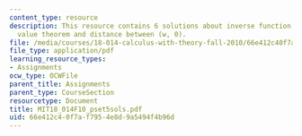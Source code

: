 ```yaml
---
content_type: resource
description: This resource contains 6 solutions about inverse function g?, the extreme
  value theorem and distance between (w, 0).
file: /media/courses/18-014-calculus-with-theory-fall-2010/66e412c40f7af7954e8d9a5494f4b96d_MIT18_014F10_pset5sols.pdf
file_type: application/pdf
learning_resource_types:
- Assignments
ocw_type: OCWFile
parent_title: Assignments
parent_type: CourseSection
resourcetype: Document
title: MIT18_014F10_pset5sols.pdf
uid: 66e412c4-0f7a-f795-4e8d-9a5494f4b96d
---
```

